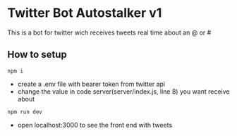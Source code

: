 # Twitter Bot Autostalker v1

This is a bot for twitter wich receives tweets real time about an @ or #

## How to setup
```
npm i
```
* create a .env file with bearer token from twitter api
* change the value in code server(server/index.js, line 8) you want receive about
```
npm run dev
```
* open localhost:3000 to see the front end with tweets


